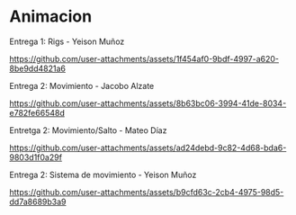 # Animacion

Entrega 1: Rigs - Yeison Muñoz




https://github.com/user-attachments/assets/1f454af0-9bdf-4997-a620-8be9dd4821a6





Entrega 2: Movimiento - Jacobo Alzate



https://github.com/user-attachments/assets/8b63bc06-3994-41de-8034-e782fe66548d



Entretga 2: Movimiento/Salto - Mateo Díaz


https://github.com/user-attachments/assets/ad24debd-9c82-4d68-bda6-9803d1f0a29f


Entrega 2: Sistema de movimiento - Yeison Muñoz

https://github.com/user-attachments/assets/b9cfd63c-2cb4-4975-98d5-dd7a8689b3a9

